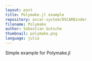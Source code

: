 ```yaml
---
layout: post
title: Polymake.jl example
repository: oscar-system/OSCARBinder
filename: Polymake
author: Sebastian Gutsche
thumbnail: polymake.png
language: julia
---
```


Simple example for Polymake.jl

